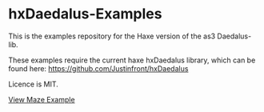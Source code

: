 hxDaedalus-Examples
===================

This is the examples repository for the Haxe version of the as3 Daedalus-lib.

These examples require the current haxe hxDaedalus library, which can be found here:
https://github.com/Justinfront/hxDaedalus

Licence is MIT.

[View Maze Example](http://rawgit.com/Justinfront/hxDaedalus-Examples/master/hxDaedalus-Examples/web/GridMazeDemo.html)
